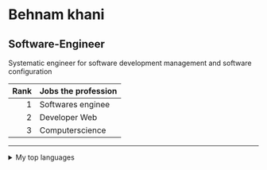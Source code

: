 # Behnam khani
## Software-Engineer
Systematic engineer for software development management and software configuration 

| Rank | Jobs the profession|
|-----:|--------------------|
|     1| Softwares enginee  |
|     2| Developer Web      |
|     3| Computerscience    |
***
<details>
<summary>My top languages</summary>

| Rank | Languages |
|-----:|-----------|
|     1| Javascript|
|     2| Python    |
|     3| SQL       |
|     4| Html      |

